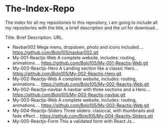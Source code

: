 # The-Index-Repo
The index for all my repositories
In this repository, i am going to include all my repositories with the title, a brief description and the url for download...

Title.                    Brief Description.                                               URL.
- Navbar002               Mega menu, dropdown, photo and icons included....                https://github.com/Bolo105/navbar002.git
- My-001-Reactjs-Web      A complete website, includes: routing, animations....            https://github.com/Bolo105/My-001-Reactjs-Web.git
- My-003-Reactjs-Hero     A Landing section like a classic Hero...                         https://github.com/Bolo105/My-002-Reactjs-Hero.git
- My-002-Reactjs-Web      A complete website, includes: routing, animations....            https://github.com/Bolo105/My-002-Reactjs-Web.git
- My-002-Reactjs-navbar   A navbar with three sections and a Hero....                      https://github.com/Bolo105/My-003-Reactjs-navbar.git
- My-003-Reactjs-Web      A complete website, includes: routing, animations....            https://github.com/Bolo105/My-003-Reactjs-Web.git
- My-004-Reactjs-Sliders  Three sliders: clasiccal, with thumbnails and fade effect...     https://github.com/Bolo105/My-004-Reactjs-Sliders.git
- My-005-Reactjs-Form     This a validated form with React Js...                


